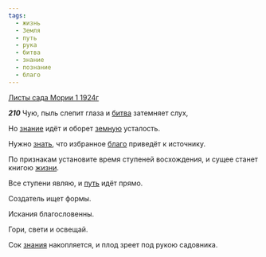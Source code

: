 ```yaml
---
tags:
  - жизнь
  - Земля
  - путь
  - рука
  - битва
  - знание
  - познание
  - благо
---
```


[Листы сада Мории 1 1924г](https://127.0.0.1:4002/agni/1924)

___210___
Чую, пыль слепит глаза и [битва](../../../tags/#битва) затемняет слух,   

Но [знание](../../../tags/#знание) идёт и оборет [земную](../../../tags/#Земля) усталость.   

Нужно [знать](../../../tags/#познание), что избранное [благо](../../../tags/#благо) приведёт к источнику.   

По признакам установите время ступеней восхождения, и сущее станет книгою [жизни](../../../tags/#жизнь).   

Все ступени являю, и [путь](../../../tags/#путь) идёт прямо.   

Создатель ищет формы.   

Искания благословенны.   

Гори, свети и освещай.   

Сок [знания](../../../tags/#знание) накопляется, и плод зреет под рукою садовника.   

